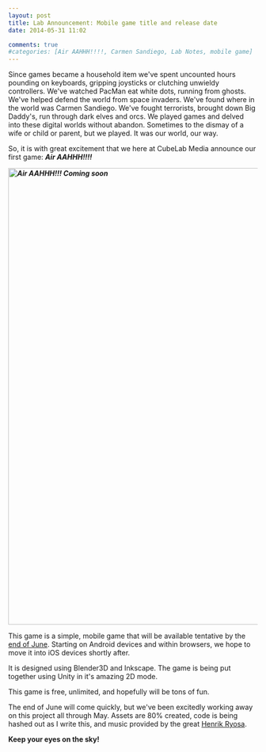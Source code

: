 ```yaml
---
layout: post
title: Lab Announcement: Mobile game title and release date
date: 2014-05-31 11:02

comments: true
#categories: [Air AAHHH!!!!, Carmen Sandiego, Lab Notes, mobile game]
---
```

Since games became a household item we've spent uncounted hours pounding on keyboards, gripping joysticks or clutching unwieldy controllers. We've watched PacMan eat white dots, running from ghosts. We've helped defend the world from space invaders. We've found where in the world was Carmen Sandiego. We've fought terrorists, brought down Big Daddy's, run through dark elves and orcs. We played games and delved into these digital worlds without abandon. Sometimes to the dismay of a wife or child or parent, but we played. It was our world, our way.

So, it is with great excitement that we here at CubeLab Media announce our first game: <em><strong>Air AAHHH!!!!</strong></em>

<em><strong><img class="aligncenter size-full wp-image-503" src="http://www.cubelabmedia.com/wp-content/uploads/2014/05/airaahhh-posterimg.jpg" alt="Air AAHHH!!! Coming soon" width="1024" height="923" /></strong></em>

This game is a simple, mobile game that will be available tentative by the <span style="text-decoration: underline;">end of June</span>. Starting on Android devices and within browsers, we hope to move it into iOS devices shortly after.

It is designed using Blender3D and Inkscape. The game is being put together using Unity in it's amazing 2D mode.

This game is free, unlimited, and hopefully will be tons of fun.

The end of June will come quickly, but we've been excitedly working away on this project all through May. Assets are 80% created, code is being hashed out as I write this, and music provided by the great <a href="http://ryosa.com" target="_blank">Henrik Ryosa</a>.

<strong>Keep your eyes on the sky!</strong>
